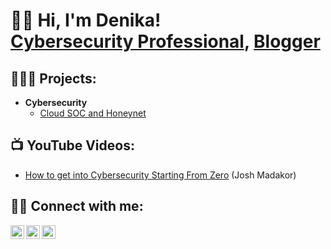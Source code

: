 <h1>👋🏾 Hi, I'm Denika! </br><a href="https://www.linkedin.com/in/denika-randle/">Cybersecurity Professional</a>, <a href="https://github.com/denika01">Blogger</a></h1>
<h2>👩🏾‍💻 Projects:</h2>

- <b>Cybersecurity</b>
  - [Cloud SOC and Honeynet](https://github.com/denika01/cloud-soc)


<h2>📺 YouTube Videos:</h2>

- [How to get into Cybersecurity Starting From Zero](https://www.youtube.com/watch?v=a83ASGn_V_s) (Josh Madakor)


<h2> 🤳🏾 Connect with me:</h2>

[<img align="left" alt="DenikaRandle | LinkedIn" width="22px" src="https://cdn.jsdelivr.net/npm/simple-icons@v3/icons/linkedin.svg" />][linkedin]
[<img align="left" alt="DenikaRandle | Instagram" width="22px" src="https://cdn.jsdelivr.net/npm/simple-icons@v3/icons/instagram.svg" />][instagram]
[<img align="left" alt="DenikaRandle | YouTube" width="22px" src="https://cdn.jsdelivr.net/npm/simple-icons@v3/icons/youtube.svg" />][youtube]

[linkedin]: https://linkedin.com/in/denika-randle
[instagram]: https://www.instagram.com/
[youtube]: https://www.youtube.com/

<!--
**denika01/denika01** is a ✨ _special_ ✨ repository because its `README.md` (this file) appears on your GitHub profile.

Here are some ideas to get you started:

- 🔭 I’m currently working on ...
- 🌱 I’m currently learning ...
- 👯 I’m looking to collaborate on ...
- 🤔 I’m looking for help with ...
- 💬 Ask me about ...
- 📫 How to reach me: ...
- 😄 Pronouns: ...
- ⚡ Fun fact: ...
-->
